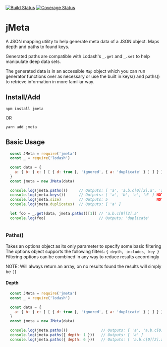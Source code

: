 [![Build Status](https://travis-ci.com/SWoskowiak/jMeta.svg?branch=master)](https://travis-ci.com/SWoskowiak/jMeta)
[![Coverage Status](https://coveralls.io/repos/github/SWoskowiak/jMeta/badge.svg?branch=master)](https://coveralls.io/github/SWoskowiak/jMeta?branch=master)

# jMeta
A JSON mapping utility to help generate meta data of a JSON object. Maps depth and paths to found keys.

Generated paths are compatible with Lodash's `_.get` and `_.set` to help manipulate deep data sets.

The generated data is in an accessible `Map` object which you can run generator functions over as necessary or use the built in keys() and paths() to retrieve information in more familiar way.

## Install/Add

`npm install jmeta`

OR

`yarn add jmeta`

## Basic Usage
```javascript
  const JMeta = require('jmeta')
  const _ = require('lodash')
  
  const data = {
    a: { b: { c: [ [ { d: true }, 'ignored', { a: 'duplicate' } ] ] } }
  }
  const jmeta = new JMeta(data)
  
  console.log(jmeta.paths())     // Outputs: [ 'a', 'a.b.c[0][2].a', 'a.b', 'a.b.c', 'a.b.c[0][0].d' ]
  console.log(jmeta.keys())      // Outputs: [ 'a', 'b', 'c', 'd' ] NOTE: Unique keys
  console.log(jmeta.size)        // Outputs: 5                      NOTE: Accounts for duplicate found keys
  console.log(jmeta.duplicates)  // Outputs: [ 'a' ]
  
  let foo = _.get(data, jmeta.paths()[1]) // 'a.b.c[0][2].a'
  console.log(foo)                        // Outputs: 'duplicate'
  
```

### Paths()
Takes an options object as its only parameter to specify some basic filtering
The options object supports the following filters: `{ depth, includes, key }`
Filtering options can be combined in any way to reduce results accordingly

NOTE: Will always return an array, on no results found the results will simply be `[]`
#### Depth
```javascript
  const JMeta = require('jmeta')
  const _ = require('lodash')
  
  const data = {
    a: { b: { c: [ [ { d: true }, 'ignored', { a: 'duplicate' } ] ] } }
  }
  const jmeta = new JMeta(data)
  
  console.log(jmeta.paths())               // Outputs: [ 'a', 'a.b.c[0][2].a', 'a.b', 'a.b.c', 'a.b.c[0][0].d' ]
  console.log(jmeta.paths({ depth: 1 }))   // Outputs: [ 'a' ]
  console.log(jmeta.paths({ depth: 6 }))   // Outputs: [ 'a.b.c[0][2].a', 'a.b.c[0][0].d' ]   NOTE: Array depth is included in determining final depth value
  
```
